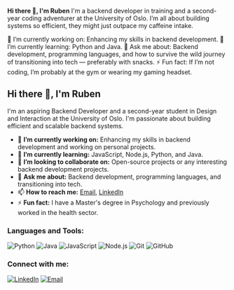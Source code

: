 **Hi there 👋, I'm Ruben**
  I'm a backend developer in training and a second-year coding adventurer at the University of Oslo. 
  I’m all about building systems so efficient, they might just outpace my caffeine intake.
  
  🔭 I’m currently working on: Enhancing my skills in backend development.
  🌱 I’m currently learning: Python and Java.
  💬 Ask me about: Backend development, programming languages, and how to survive the wild journey of transitioning into tech — preferably with snacks.
  ⚡ Fun fact: If I’m not coding, I’m probably at the gym or wearing my gaming headset.


  ## Hi there 👋, I'm Ruben

I'm an aspiring Backend Developer and a second-year student in Design and Interaction at the University of Oslo. I'm passionate about building efficient and scalable backend systems.

- 🔭 **I’m currently working on:** Enhancing my skills in backend development and working on personal projects.
- 🌱 **I’m currently learning:** JavaScript, Node.js, Python, and Java.
- 👯 **I’m looking to collaborate on:** Open-source projects or any interesting backend development projects.
- 💬 **Ask me about:** Backend development, programming languages, and transitioning into tech.
- 📫 **How to reach me:** [Email](mailto:ruben.nordgaard@example.com), [LinkedIn](https://www.linkedin.com/in/ruben-nordgaard-39363a1bb/)
- ⚡ **Fun fact:** I have a Master's degree in Psychology and previously worked in the health sector.

### Languages and Tools:

![Python](https://img.shields.io/badge/-Python-3776AB?logo=python&logoColor=white&style=flat)
![Java](https://img.shields.io/badge/-Java-007396?logo=java&logoColor=white&style=flat)
![JavaScript](https://img.shields.io/badge/-JavaScript-F7DF1E?logo=javascript&logoColor=black&style=flat)
![Node.js](https://img.shields.io/badge/-Node.js-339933?logo=node.js&logoColor=white&style=flat)
![Git](https://img.shields.io/badge/-Git-F05032?logo=git&logoColor=white&style=flat)
![GitHub](https://img.shields.io/badge/-GitHub-181717?logo=github&logoColor=white&style=flat)

### Connect with me:

[![LinkedIn](https://img.shields.io/badge/-LinkedIn-0A66C2?logo=linkedin&logoColor=white&style=flat)](https://www.linkedin.com/in/ruben-nordgaard-39363a1bb/)
[![Email](https://img.shields.io/badge/-Email-D14836?logo=Gmail&logoColor=white&style=flat)](mailto:ruben.nordgaard@example.com)

